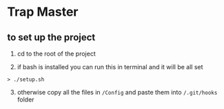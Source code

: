 # Trap Master

## to set up the project

1. cd to the root of the project

2. if bash is installed you can run this in terminal and it will be all set
```
> ./setup.sh
```

3. otherwise copy all the files in ```/Config``` and paste them into ```/.git/hooks``` folder

